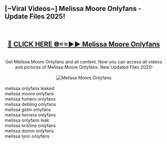 <h2>[~Viral Videos~] Melissa Moore Onlyfans - Update Files 2025!</h2>
<br>
<div align="center">
<h2><a href="https://betterlinks.top/A2PfLJ" rel="nofollow">🔴 CLICK HERE 🌐==►► Melissa Moore Onlyfans</a></h2>
<br>
Get Melissa Moore Onlyfans and all content. Now you can access all videos and pictures of Melissa Moore Onlyfans. New Updated Files 2025!
<br>
<br>
<a href="https://betterlinks.top/A2PfLJ" rel="nofollow" data-target="animated-image.originalLink"><img src="https://i.ibb.co.com/WyWwxjT/player-gif2.gif" alt="Melissa Moore Onlyfans" style="max-width: 100%; display: inline-block;" data-target="animated-image.originalImage"></a>
</div>
<br>
melissa onlyfans leaked<br>
melissa moore onlyfans<br>
melissa fumero onlyfans<br>
melissa debling onlyfans<br>
melissa gstm onlyfans<br>
melissa herrera onlyfans<br>
melissa onlyfans leak<br>
melissa kristine onlyfans<br>
melissa domm onlyfans<br>
melissa lynn onlyfans